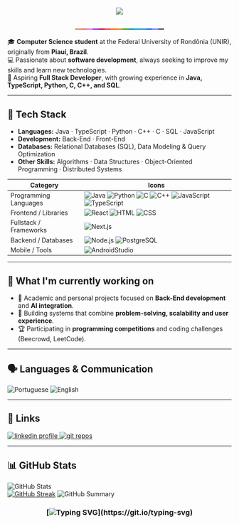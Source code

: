 <h3 align="center">
  <img src="https://readme-typing-svg.herokuapp.com/?font=Righteous&size=45&center=true&vCenter=true&width=1600&height=90&duration=4000&lines=Hello!+I'm+Thiago!&color=9b59b6" />
</h3>

<p align="center">
  <img src="https://raw.githubusercontent.com/JaKooLit/Hyprland-Dots/main/assets/latte.png" width="200" />
</p>

🎓 **Computer Science student** at the Federal University of Rondônia (UNIR), originally from **Piauí, Brazil**.  
💻 Passionate about **software development**, always seeking to improve my skills and learn new technologies.  
🚀 Aspiring **Full Stack Developer**, with growing experience in **Java, TypeScript, Python, C, C++, and SQL**.  

---

## 🔧 Tech Stack  

- **Languages:** Java · TypeScript · Python · C++ · C · SQL · JavaScript  
- **Development:** Back-End · Front-End  
- **Databases:** Relational Databases (SQL), Data Modeling & Query Optimization  
- **Other Skills:** Algorithms · Data Structures · Object-Oriented Programming · Distributed Systems  

| Category | Icons |
|----------|-------|
| Programming Languages | <img alt="Java" title="Java" width="40px" src="https://cdn.jsdelivr.net/gh/devicons/devicon@latest/icons/java/java-original.svg"/> <img alt="Python" title="Python" width="40px" src="https://cdn.jsdelivr.net/gh/devicons/devicon@latest/icons/python/python-original.svg"/> <img alt="C" title="C" width="40px" src="https://cdn.jsdelivr.net/gh/devicons/devicon@latest/icons/c/c-original.svg"/> <img alt="C++" title="C++" width="40px" src="https://cdn.jsdelivr.net/gh/devicons/devicon@latest/icons/cplusplus/cplusplus-original.svg"/> <img alt="JavaScript" title="JavaScript" width="40px" src="https://cdn.jsdelivr.net/gh/devicons/devicon@latest/icons/javascript/javascript-original.svg"/> <img alt="TypeScript" title="TypeScript" width="40px" src="https://cdn.jsdelivr.net/gh/devicons/devicon@latest/icons/typescript/typescript-original.svg"/> |
| Frontend / Libraries | <img alt="React" title="React" width="40px" src="https://cdn.jsdelivr.net/gh/devicons/devicon@latest/icons/react/react-original.svg"/> <img alt="HTML" title="HTML" width="40px" src="https://cdn.jsdelivr.net/gh/devicons/devicon@latest/icons/html5/html5-original.svg"/> <img alt="CSS" title="CSS" width="40px" src="https://cdn.jsdelivr.net/gh/devicons/devicon@latest/icons/css3/css3-original.svg"/> |
| Fullstack / Frameworks | <img alt="Next.js" title="Next.js" width="40px" src="https://cdn.jsdelivr.net/gh/devicons/devicon@latest/icons/nextjs/nextjs-original.svg"/> |
| Backend / Databases | <img alt="Node.js" title="Node.js" width="40px" src="https://cdn.jsdelivr.net/gh/devicons/devicon@latest/icons/nodejs/nodejs-original.svg"/> <img alt="PostgreSQL" title="PostgreSQL" width="40px" src="https://cdn.jsdelivr.net/gh/devicons/devicon@latest/icons/postgresql/postgresql-original.svg"/> |
| Mobile / Tools | <img alt="AndroidStudio" title="Android Studio" width="40px" src="https://cdn.jsdelivr.net/gh/devicons/devicon@latest/icons/androidstudio/androidstudio-original.svg"/> |



---

## 🌱 What I'm currently working on  

- 📘 Academic and personal projects focused on **Back-End development** and **AI integration**.  
- 🤖 Building systems that combine **problem-solving, scalability and user experience**.  
- 🏆 Participating in **programming competitions** and coding challenges (Beecrowd, LeetCode).  

---

## 🗣️ Languages & Communication  
<p align="left">
   <img 
      alt="Portuguese" 
      title="Fluent in Portuguese" 
      src="https://custom-icon-badges.demolab.com/badge/-Portuguese%20(Brazil)-009440?style=for-the-badge&logo=google-translate&logoColor=FFFF00&labelColor=009440"
   />
   <img 
      alt="English" 
      title="Intermediate and Learning English" 
      src="https://custom-icon-badges.demolab.com/badge/-English%20(Intermediate%20&%20Learning)-blue?style=for-the-badge&logo=google-translate&logoColor=red&labelColor=blue"
   />
</p>

---

## 📌 Links  
<p align="left">
   <a href="https://www.linkedin.com/in/thiago-nascimento-916290328/?original_referer=">
      <img 
         alt="linkedin profile" 
         title="Visit my LinkedIn" 
         src="https://custom-icon-badges.demolab.com/badge/-LinkedIn-blue?logo=linkedin&logoColor=white&style=for-the-badge&labelColor=0e76a8"
      />
   </a> 
   <a href="https://github.com/ThiagoACNascimento?tab=repositories">
      <img 
         alt="git repos" 
         title="Visit my repositories" 
         src="https://custom-icon-badges.demolab.com/badge/-My%20Repos-993399?style=for-the-badge&logoColor=white&logo=repo"
      />
   </a>
</p>  

---

## 📊 GitHub Stats  
![GitHub Stats](http://github-profile-summary-cards.vercel.app/api/cards/stats?username=ThiagoACNascimento&theme=tokyonight)  
[![GitHub Streak](https://github-readme-streak-stats.herokuapp.com?user=ThiagoACNascimento&theme=tokyonight&hide_border=true&date_format=j%20M%5B%20Y%5D&card_width=480)](https://git.io/streak-stats)
![GitHub Summary](http://github-profile-summary-cards.vercel.app/api/cards/profile-details?username=ThiagoACNascimento&theme=tokyonight)
<h3 align="center">

  [![Typing SVG](https://readme-typing-svg.herokuapp.com?font=Fantasque+Sans+Mono&weight=700&size=24&pause=1000&color=9b59b6&center=true&width=446&lines=Thank+you+for+visiting!+&#128570;)](https://git.io/typing-svg)

</h3>
